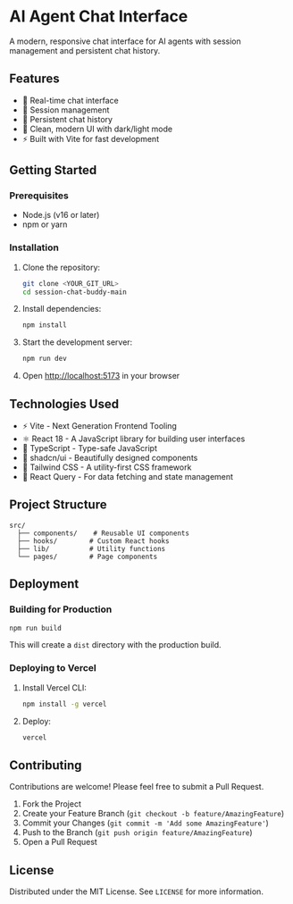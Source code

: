 # AI Agent Chat Interface

A modern, responsive chat interface for AI agents with session management and persistent chat history.

## Features

- 💬 Real-time chat interface
- 📂 Session management
- 💾 Persistent chat history
- 🎨 Clean, modern UI with dark/light mode
- ⚡ Built with Vite for fast development

## Getting Started

### Prerequisites

- Node.js (v16 or later)
- npm or yarn

### Installation

1. Clone the repository:
   ```sh
   git clone <YOUR_GIT_URL>
   cd session-chat-buddy-main
   ```

2. Install dependencies:
   ```sh
   npm install
   ```

3. Start the development server:
   ```sh
   npm run dev
   ```

4. Open [http://localhost:5173](http://localhost:5173) in your browser

## Technologies Used

- ⚡ Vite - Next Generation Frontend Tooling
- ⚛️ React 18 - A JavaScript library for building user interfaces
- 📝 TypeScript - Type-safe JavaScript
- 🎨 shadcn/ui - Beautifully designed components
- 🎨 Tailwind CSS - A utility-first CSS framework
- 🔄 React Query - For data fetching and state management

## Project Structure

```
src/
  ├── components/    # Reusable UI components
  ├── hooks/        # Custom React hooks
  ├── lib/          # Utility functions
  └── pages/        # Page components
```

## Deployment

### Building for Production

```sh
npm run build
```

This will create a `dist` directory with the production build.

### Deploying to Vercel

1. Install Vercel CLI:
   ```sh
   npm install -g vercel
   ```

2. Deploy:
   ```sh
   vercel
   ```

## Contributing

Contributions are welcome! Please feel free to submit a Pull Request.

1. Fork the Project
2. Create your Feature Branch (`git checkout -b feature/AmazingFeature`)
3. Commit your Changes (`git commit -m 'Add some AmazingFeature'`)
4. Push to the Branch (`git push origin feature/AmazingFeature`)
5. Open a Pull Request

## License

Distributed under the MIT License. See `LICENSE` for more information.
